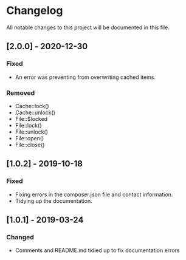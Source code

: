 # Changelog
All notable changes to this project will be documented in this file.


## [2.0.0] - 2020-12-30
### Fixed
- An error was preventing from overwriting cached items.

### Removed
- Cache::lock() 
- Cache::unlock() 
- File::$locked
- File::lock() 
- File::unlock()
- File::open()
- File::close()


## [1.0.2] - 2019-10-18
### Fixed
- Fixing errors in the composer.json file and contact information.
- Tidying up the documentation.


## [1.0.1] - 2019-03-24
### Changed
- Comments and README.md tidied up to fix documentation errors
